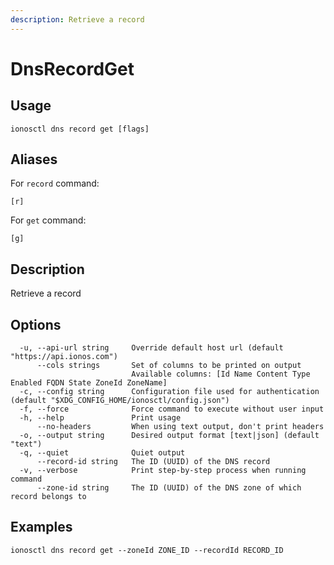 ```yaml
---
description: Retrieve a record
---
```


# DnsRecordGet

## Usage

```text
ionosctl dns record get [flags]
```

## Aliases

For `record` command:

```text
[r]
```

For `get` command:

```text
[g]
```

## Description

Retrieve a record

## Options

```text
  -u, --api-url string     Override default host url (default "https://api.ionos.com")
      --cols strings       Set of columns to be printed on output 
                           Available columns: [Id Name Content Type Enabled FQDN State ZoneId ZoneName]
  -c, --config string      Configuration file used for authentication (default "$XDG_CONFIG_HOME/ionosctl/config.json")
  -f, --force              Force command to execute without user input
  -h, --help               Print usage
      --no-headers         When using text output, don't print headers
  -o, --output string      Desired output format [text|json] (default "text")
  -q, --quiet              Quiet output
      --record-id string   The ID (UUID) of the DNS record
  -v, --verbose            Print step-by-step process when running command
      --zone-id string     The ID (UUID) of the DNS zone of which record belongs to
```

## Examples

```text
ionosctl dns record get --zoneId ZONE_ID --recordId RECORD_ID
```

